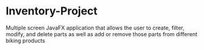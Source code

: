 # Inventory-Project

Multiple screen JavaFX application that allows the user to create, filter, modify, and delete parts as well as add or remove those parts from different biking products 
